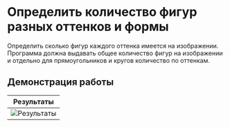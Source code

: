 # Определить количество фигур разных оттенков и формы

Определить сколько фигур каждого оттенка имеется на изображении. Программа должна выдавать общее количество фигур на изображении и отдельно для прямоугольников и кругов количество по оттенкам.

## Демонстрация работы

| Результаты |
| ------------------------------------------------------------ |
| ![Результаты](https://gitlab.com/ISU-Applied-Computer-Science/5th-semester/computer-vision/Definition-of-various-colors-and-forms/-/raw/main/raw/demo_1.png?inline=false) |